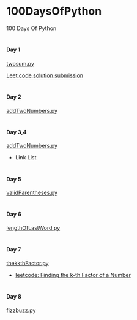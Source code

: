 # 100DaysOfPython
100 Days Of Python
#
#### Day 1
[twosum.py](https://github.com/hectorsvill/100DaysOfPython/blob/main/twosum.py)

[Leet code solution submission](https://leetcode.com/problems/two-sum/solutions/6257930/breaking-down-the-two-sum-problem-by-hec-fhdy)
#
#### Day 2
[addTwoNumbers.py](https://github.com/hectorsvill/100DaysOfPython/blob/main/addTwoNumbers.py)
#
#### Day 3,4
[addTwoNumbers.py](https://github.com/hectorsvill/100DaysOfPython/blob/main/addTwoNumbers.py)
- Link List 
#
#### Day 5
[validParentheses.py](https://github.com/hectorsvill/100DaysOfPython/blob/main/validParentheses.py)

#
#### Day 6
[lengthOfLastWord.py](https://leetcode.com/problems/length-of-last-word/solutions/6286820/length-of-last-word-walkthrough-by-hecto-jxeg/)
#
#### Day 7
[thekkthFactor.py](https://github.com/hectorsvill/100DaysOfPython/blob/main/thekkthFactor.py)

- [leetcode: Finding the k-th Factor of a Number](https://leetcode.com/problems/the-kth-factor-of-n/solutions/6292118/finding-the-k-th-factor-of-a-number-by-h-k7rd)
#
#### Day 8
[fizzbuzz.py](https://github.com/hectorsvill/100DaysOfPython/blob/main/fizzbuzz.py)